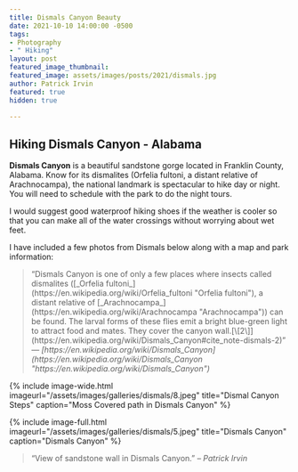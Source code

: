 ```yaml
---
title: Dismals Canyon Beauty
date: 2021-10-10 14:00:00 -0500
tags:
- Photography
- " Hiking"
layout: post
featured_image_thumbnail: 
featured_image: assets/images/posts/2021/dismals.jpg
author: Patrick Irvin
featured: true
hidden: true

---
```

## Hiking Dismals Canyon - Alabama

**Dismals Canyon** is a beautiful sandstone gorge located in Franklin County, Alabama.  Know for its dismalites (Orfelia fultoni, a distant relative of Arachnocampa), the national landmark is spectacular to hike day or night.  You will need to schedule with the park to do the night tours.

I would suggest good waterproof hiking shoes if the weather is cooler so that you can make all of the water crossings without worrying about wet feet.

I have included a few photos from Dismals below along with a map and park information:

<blockquote class="alignleft">“Dismals Canyon is one of only a few places where insects called dismalites ([_Orfelia fultoni_](https://en.wikipedia.org/wiki/Orfelia_fultoni "Orfelia fultoni"), a distant relative of [_Arachnocampa_](https://en.wikipedia.org/wiki/Arachnocampa "Arachnocampa")) can be found. The larval forms of these flies emit a bright blue-green light to attract food and mates. They cover the canyon wall.[\[2\]](https://en.wikipedia.org/wiki/Dismals_Canyon#cite_note-dismals-2)” <cite>— [https://en.wikipedia.org/wiki/Dismals_Canyon](https://en.wikipedia.org/wiki/Dismals_Canyon "https://en.wikipedia.org/wiki/Dismals_Canyon")</cite></blockquote>

{% include image-wide.html imageurl="/assets/images/galleries/dismals/8.jpeg" title="Dismal Canyon Steps" caption="Moss Covered path in Dismals Canyon" %}

{% include image-full.html imageurl="/assets/images/galleries/dismals/5.jpeg" title="Dismals Canyon" caption="Dismals Canyon" %}

> “View of sandstone wall in Dismals Canyon.” <cite>– Patrick Irvin</cite>